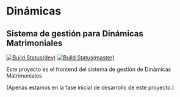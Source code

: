 # Dinámicas
## Sistema de gestión para Dinámicas Matrimoniales
[![Build Status(dev)](https://travis-ci.org/muriarte/Dinamicas.svg?branch=dev)](https://travis-ci.org/muriarte/Dinamicas)
[![Build Status(master)](https://travis-ci.org/muriarte/Dinamicas.svg?branch=master)](https://travis-ci.org/muriarte/Dinamicas)  

Este proyecto es el frontend del sistema de gestión de Dinámicas Matrimoniales  

(Apenas estamos en la fase inicial de desarrollo de este proyecto.) 
